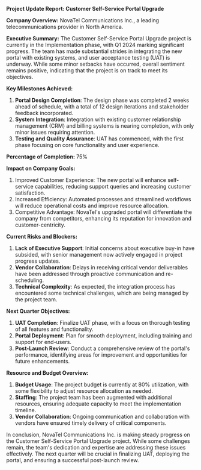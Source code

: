 **Project Update Report: Customer Self-Service Portal Upgrade**

**Company Overview:** NovaTel Communications Inc., a leading telecommunications provider in North America.

**Executive Summary:**
The Customer Self-Service Portal Upgrade project is currently in the Implementation phase, with Q1 2024 marking significant progress. The team has made substantial strides in integrating the new portal with existing systems, and user acceptance testing (UAT) is underway. While some minor setbacks have occurred, overall sentiment remains positive, indicating that the project is on track to meet its objectives.

**Key Milestones Achieved:**

1. **Portal Design Completion**: The design phase was completed 2 weeks ahead of schedule, with a total of 12 design iterations and stakeholder feedback incorporated.
2. **System Integration**: Integration with existing customer relationship management (CRM) and billing systems is nearing completion, with only minor issues requiring attention.
3. **Testing and Quality Assurance**: UAT has commenced, with the first phase focusing on core functionality and user experience.

**Percentage of Completion:** 75%

**Impact on Company Goals:**

1. Improved Customer Experience: The new portal will enhance self-service capabilities, reducing support queries and increasing customer satisfaction.
2. Increased Efficiency: Automated processes and streamlined workflows will reduce operational costs and improve resource allocation.
3. Competitive Advantage: NovaTel's upgraded portal will differentiate the company from competitors, enhancing its reputation for innovation and customer-centricity.

**Current Risks and Blockers:**

1. **Lack of Executive Support**: Initial concerns about executive buy-in have subsided, with senior management now actively engaged in project progress updates.
2. **Vendor Collaboration**: Delays in receiving critical vendor deliverables have been addressed through proactive communication and re-scheduling.
3. **Technical Complexity**: As expected, the integration process has encountered some technical challenges, which are being managed by the project team.

**Next Quarter Objectives:**

1. **UAT Completion**: Finalize UAT phase, with a focus on thorough testing of all features and functionality.
2. **Portal Deployment**: Plan for smooth deployment, including training and support for end-users.
3. **Post-Launch Review**: Conduct a comprehensive review of the portal's performance, identifying areas for improvement and opportunities for future enhancements.

**Resource and Budget Overview:**

1. **Budget Usage**: The project budget is currently at 80% utilization, with some flexibility to adjust resource allocation as needed.
2. **Staffing**: The project team has been augmented with additional resources, ensuring adequate capacity to meet the implementation timeline.
3. **Vendor Collaboration**: Ongoing communication and collaboration with vendors have ensured timely delivery of critical components.

In conclusion, NovaTel Communications Inc. is making steady progress on the Customer Self-Service Portal Upgrade project. While some challenges remain, the team's dedication and expertise are addressing these issues effectively. The next quarter will be crucial in finalizing UAT, deploying the portal, and ensuring a successful post-launch review.
